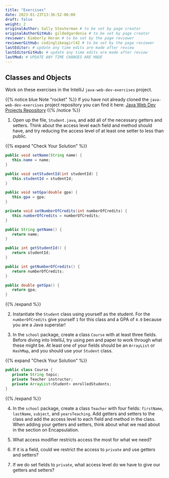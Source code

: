 ```yaml
---
title: "Exercises"
date: 2023-01-23T13:36:52-06:00
draft: false
weight: 2
originalAuthor: Sally Steuterman # to be set by page creator
originalAuthorGitHub: gildedgardenia # to be set by page creator
reviewer: Kimberly Horan # to be set by the page reviewer
reviewerGitHub: codinglikeagirl42 # to be set by the page reviewer
lastEditor: # update any time edits are made after review
lastEditorGitHub: # update any time edits are made after review
lastMod: # UPDATE ANY TIME CHANGES ARE MADE
---
```


## Classes and Objects

Work on these exercises in the IntelliJ `java-web-dev-exercises` project.

{{% notice blue Note "rocket" %}}
If you have not already cloned the `java-web-dev-exercises` project repository you can find it here: [Java Web Dev Projects Repository](https://github.com/LaunchCodeEducation/java-web-dev-projects-17)
{{% /notice %}}

1. Open up the file, `Student.java`, and add all of the necessary getters and setters. Think about the access level each field and method should have, and try reducing the access level of at least one setter to less than public.

{{% expand "Check Your Solution" %}}
```java
public void setName(String name) {
   this.name = name;
}

public void setStudentId(int studentId) {
   this.studentId = studentId;
}

public void setGpa(double gpa) {
   this.gpa = gpa;
}

private void setNumberOfCredits(int numberOfCredits) {
   this.numberOfCredits = numberOfCredits;
}

public String getName() {
   return name;
}

public int getStudentId() {
   return studentId;
}

public int getNumberOfCredits() {
   return numberOfCredits;
}

public double getGpa() {
   return gpa;
}
```
{{% /expand %}}

2. Instantiate the `Student` class using yourself as the student. For the `numberOfCredits` give yourself `1` for this class and a GPA of `4.0` because you are a Java superstar!

3. In the `school` package, create a class `Course` with at least three fields. Before diving into IntelliJ, try using pen and paper to work through what these might be. At least one of your fields should be an `ArrayList` or `HashMap`, and you should use your `Student` class.

{{% expand "Check Your Solution" %}}
```java
public class Course {
   private String topic;
   private Teacher instructor;
   private ArrayList<Student> enrolledStudents;
}
```
{{% /expand %}}

4. In the `school` package, create a class `Teacher` with four fields: `firstName`, `lastName`, `subject`, and `yearsTeaching`. Add getters and setters to the class and add the access level to each field and method in the class. When adding your getters and setters, think about what we read about in the section on Encapsulation.

1. What access modifier restricts access the most for what we need?

1. If it is a field, could we restrict the access to `private` and use getters and setters?

1. If we do set fields to `private`, what access level do we have to give our getters and setters?